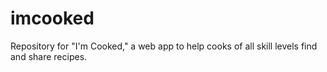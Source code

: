 # imcooked
Repository for "I'm Cooked," a web app to help cooks of all skill levels find and share recipes.
